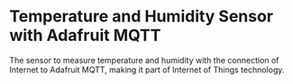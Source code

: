 # Temperature and Humidity Sensor with Adafruit MQTT
The sensor to measure temperature and humidity with the connection of Internet
to Adafruit MQTT, making it part of Internet of Things technology.
